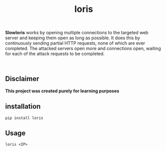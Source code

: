 <h1 align="center"> loris </h1>

<br>

**Slowloris** works by opening multiple connections to the targeted web server and keeping them open as long as possible. It does this by continuously sending partial HTTP requests, none of which are ever completed. 
The attacked servers open more and connections open, waiting for each of the attack requests to be completed.

<br>

## Disclaimer
**This project was created purely for learning purposes**

## installation

```pip install loris ```

## Usage

```loris <IP>```
